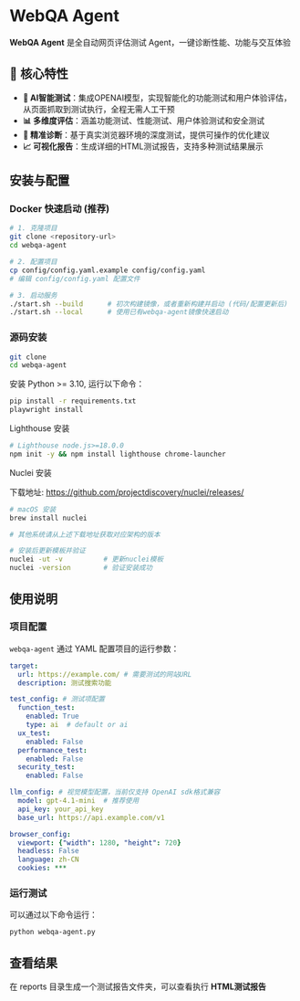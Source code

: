 # WebQA Agent

**WebQA Agent** 是全自动网页评估测试 Agent，一键诊断性能、功能与交互体验

## 🚀 核心特性

- **🤖 AI智能测试**：集成OPENAI模型，实现智能化的功能测试和用户体验评估，从页面抓取到测试执行，全程无需人工干预
- **📊 多维度评估**：涵盖功能测试、性能测试、用户体验测试和安全测试
- **🎯 精准诊断**：基于真实浏览器环境的深度测试，提供可操作的优化建议
- **📈 可视化报告**：生成详细的HTML测试报告，支持多种测试结果展示

## 安装与配置

### Docker 快速启动 (推荐)

```bash
# 1. 克隆项目
git clone <repository-url>
cd webqa-agent

# 2. 配置项目 
cp config/config.yaml.example config/config.yaml
# 编辑 config/config.yaml 配置文件

# 3. 启动服务
./start.sh --build      # 初次构建镜像，或者重新构建并启动 (代码/配置更新后)
./start.sh --local      # 使用已有webqa-agent镜像快速启动
```

### 源码安装
```bash
git clone
cd webqa-agent
```

安装 Python >= 3.10, 运行以下命令：

```bash
pip install -r requirements.txt
playwright install

```

Lighthouse 安装
```bash
# Lighthouse node.js>=18.0.0 
npm init -y && npm install lighthouse chrome-launcher

```

Nuclei 安装

下载地址: https://github.com/projectdiscovery/nuclei/releases/

```bash
# macOS 安装
brew install nuclei

# 其他系统请从上述下载地址获取对应架构的版本

# 安装后更新模板并验证
nuclei -ut -v          # 更新nuclei模板
nuclei -version        # 验证安装成功

```

## 使用说明

### 项目配置

`webqa-agent` 通过 YAML 配置项目的运行参数：
```yaml
target:
  url: https://example.com/ # 需要测试的网站URL
  description: 测试搜索功能

test_config: # 测试项配置
  function_test:
    enabled: True
    type: ai  # default or ai
  ux_test: 
    enabled: False
  performance_test:
    enabled: False
  security_test:
    enabled: False

llm_config: # 视觉模型配置，当前仅支持 OpenAI sdk格式兼容
  model: gpt-4.1-mini  # 推荐使用
  api_key: your_api_key 
  base_url: https://api.example.com/v1 

browser_config:
  viewport: {"width": 1280, "height": 720}
  headless: False
  language: zh-CN
  cookies: ***

```

### 运行测试

可以通过以下命令运行：

```bash
python webqa-agent.py
```

## 查看结果

在 reports 目录生成一个测试报告文件夹，可以查看执行 **HTML测试报告**
